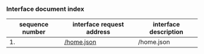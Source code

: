 ### Interface document index
|sequence number |interface request address|interface description |
| -------- | -------- |-------- | 
|1. |[/home.json](../doc/home.md)|/home.json|
